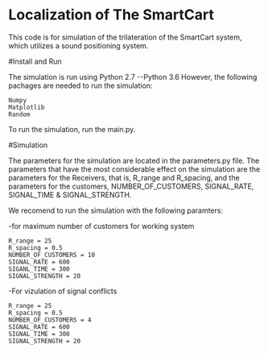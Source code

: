 # Localization of The SmartCart
This code is for simulation of the trilateration of the SmartCart system, which utilizes
a sound positioning system.

#Install and Run

The simulation is run using Python 2.7 --Python 3.6
However, the following pachages are needed to run the simulation:

~~~~
Numpy
Matplotlib
Random
~~~~

To run the simulation, run the main.py. 

#Simulation

The parameters for the simulation are located in the parameters.py file. 
The parameters that have the most considerable effect on the simulation are the parameters for the Receivers, that is, R_range and R_spacing,
and the parameters for the customers, NUMBER_OF_CUSTOMERS, SIGNAL_RATE, SIGNAL_TIME & SIGNAL_STRENGTH.

We recomend to run the simulation with the following paramters:


-for maximum number of customers for working system
~~~~
R_range = 25
R_spacing = 0.5
NUMBER_OF_CUSTOMERS = 10
SIGNAL_RATE = 600
SIGANL_TIME = 300
SIGNAL_STRENGTH = 20
~~~~

-For vizulation of signal conflicts
~~~~
R_range = 25
R_spacing = 0.5
NUMBER_OF_CUSTOMERS = 4
SIGNAL_RATE = 600
SIGNAL_TIME = 300
SIGNAL_STRENGTH = 20
~~~~
